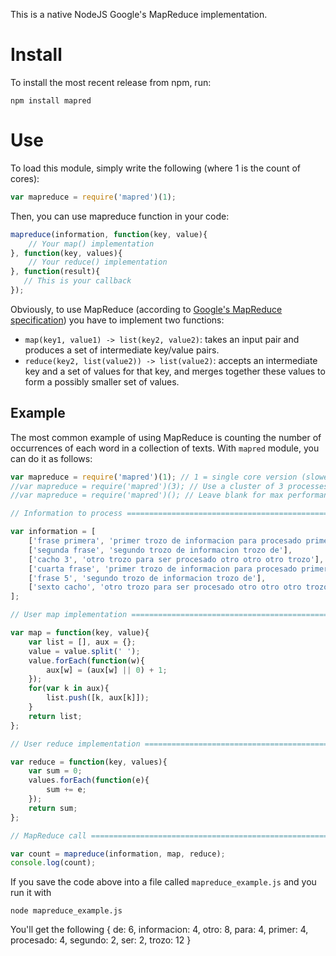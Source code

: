 This is a native NodeJS Google's MapReduce implementation. 

Install
=======

To install the most recent release from npm, run:

    npm install mapred

Use
====

To load this module, simply write the following (where 1 is the count of cores):

```javascript
var mapreduce = require('mapred')(1);
```

Then, you can use mapreduce function in your code:

```javascript
mapreduce(information, function(key, value){
    // Your map() implementation
}, function(key, values){
    // Your reduce() implementation
}, function(result){
   // This is your callback
});
```

Obviously, to use MapReduce (according to [Google's MapReduce specification](http://research.google.com/archive/mapreduce.html)) you have to implement two functions:

* ``map(key1, value1) -> list(key2, value2)``: takes an input pair and produces a set of intermediate key/value pairs.
* ``reduce(key2, list(value2)) -> list(value2)``: accepts an intermediate key and a set of values for that key, and merges together these values to form a possibly smaller set of values.

Example
-------

The most common example of using MapReduce is counting the number of occurrences of each word in a collection of texts. With ``mapred`` module, you can do it as follows:

```javascript
var mapreduce = require('mapred')(1); // 1 = single core version (slowest)
//var mapreduce = require('mapred')(3); // Use a cluster of 3 processes
//var mapreduce = require('mapred')(); // Leave blank for max performance

// Information to process =====================================================

var information = [
    ['frase primera', 'primer trozo de informacion para procesado primer trozo'],
    ['segunda frase', 'segundo trozo de informacion trozo de'],
    ['cacho 3', 'otro trozo para ser procesado otro otro otro trozo'],
    ['cuarta frase', 'primer trozo de informacion para procesado primer trozo'],
    ['frase 5', 'segundo trozo de informacion trozo de'],
    ['sexto cacho', 'otro trozo para ser procesado otro otro otro trozo']
];

// User map implementation =====================================================

var map = function(key, value){
    var list = [], aux = {};
    value = value.split(' ');
    value.forEach(function(w){
        aux[w] = (aux[w] || 0) + 1;
    });
    for(var k in aux){
        list.push([k, aux[k]]);
    }
    return list;
};

// User reduce implementation =================================================

var reduce = function(key, values){
    var sum = 0;
    values.forEach(function(e){
        sum += e;
    });
    return sum;
};

// MapReduce call =============================================================

var count = mapreduce(information, map, reduce);
console.log(count);

```

If you save the code above into a file called ``mapreduce_example.js`` and you run it with

    node mapreduce_example.js

You'll get the following
    { de: 6,
      informacion: 4,
      otro: 8,
      para: 4,
      primer: 4,
      procesado: 4,
      segundo: 2,
      ser: 2,
      trozo: 12 }



